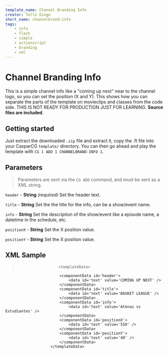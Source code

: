 ```yaml
---
template_name: Channel Branding Info
creator: Tello Diego
short_name: channelbrand-info
tags:
    - info
    - flash
    - simple
    - actionscript
    - branding
    - xml
---
```


# Channel Branding Info

This is a simple channel info like a "coming up next" near to the channel logo, so you can set the position (X and Y). This shows how you can separate the parts of the template on movieclips and classes from the code side. THIS IS NOT READY FOR PRODUCTION JUST FOR LEARNING. __Source files are included__.

## Getting started

Just extract the downloaded `.zip` file and extract it, copy the .ft file into your CasparCG `template/` directory. You can then go ahead and play the template with `CG 1 ADD 1 CHANNELBRAND-INFO 1`.

## Parameters
> Parameters are sent via the `CG ADD` command, and must be sent as a XML string.


`header` - __String__ _(required)_ Set the header text.

`title` - __String__ Set the the title for the info, can be a show/event name.

`info` - __String__ Set the description of the show/event like a episode name, a datetime in the schedule, etc.

`positionX` - __String__ Set the X position value.

`positionY` - __String__ Set the X position value.

## XML Sample
> 						<templateData>
							<componentData id='header'>
								<data id='text' value='COMING UP NEXT' />
							</componentData>
							<componentData id='title'>
								<data id='text' value='BASKET LEAGUE' />
							</componentData>
							<componentData id='info'>
								<data id='text' value='Atenas vs Estudiantes' />
							</componentData>
							<componentData id='positionX'>
								<data id='text' value='550' />
							</componentData>
							<componentData id='positionY'>
								<data id='text' value='40' />
							</componentData>
						</templateData>

